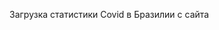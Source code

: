   Загрузка статистики Covid в Бразилии с сайта [](https://www.nytimes.com/interactive/2021/world/brazil-covid-cases.html)
